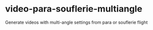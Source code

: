 # video-para-souflerie-multiangle
Generate videos with multi-angle settings from para or souflerie flight
